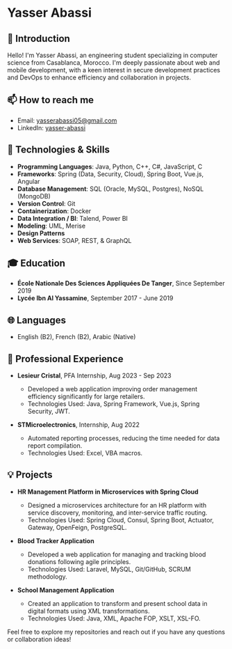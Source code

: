 # Yasser Abassi

## 👋 Introduction
Hello! I'm Yasser Abassi, an engineering student specializing in computer science from Casablanca, Morocco. I'm deeply passionate about web and mobile development, with a keen interest in secure development practices and DevOps to enhance efficiency and collaboration in projects.

## 📫 How to reach me
- Email: yasserabassi05@gmail.com
- LinkedIn: [yasser-abassi](https://linkedin.com/in/yasser-abassi)

## 🔧 Technologies & Skills
- **Programming Languages**: Java, Python, C++, C#, JavaScript, C
- **Frameworks**: Spring (Data, Security, Cloud), Spring Boot, Vue.js, Angular
- **Database Management**: SQL (Oracle, MySQL, Postgres), NoSQL (MongoDB)
- **Version Control**: Git
- **Containerization**: Docker
- **Data Integration / BI**: Talend, Power BI
- **Modeling**: UML, Merise
- **Design Patterns**
- **Web Services**: SOAP, REST, & GraphQL

## 🎓 Education
- **École Nationale Des Sciences Appliquées De Tanger**, Since September 2019
- **Lycée Ibn Al Yassamine**, September 2017 - June 2019

## 🌐 Languages
- English (B2), French (B2), Arabic (Native)

## 💼 Professional Experience
- **Lesieur Cristal**, PFA Internship, Aug 2023 - Sep 2023
  - Developed a web application improving order management efficiency significantly for large retailers.
  - Technologies Used: Java, Spring Framework, Vue.js, Spring Security, JWT.

- **STMicroelectronics**, Internship, Aug 2022
  - Automated reporting processes, reducing the time needed for data report compilation.
  - Technologies Used: Excel, VBA macros.

## 💡 Projects
- **HR Management Platform in Microservices with Spring Cloud**
  - Designed a microservices architecture for an HR platform with service discovery, monitoring, and inter-service traffic routing.
  - Technologies Used: Spring Cloud, Consul, Spring Boot, Actuator, Gateway, OpenFeign, PostgreSQL.

- **Blood Tracker Application**
  - Developed a web application for managing and tracking blood donations following agile principles.
  - Technologies Used: Laravel, MySQL, Git/GitHub, SCRUM methodology.

- **School Management Application**
  - Created an application to transform and present school data in digital formats using XML transformations.
  - Technologies Used: Java, XML, Apache FOP, XSLT, XSL-FO.

Feel free to explore my repositories and reach out if you have any questions or collaboration ideas!
